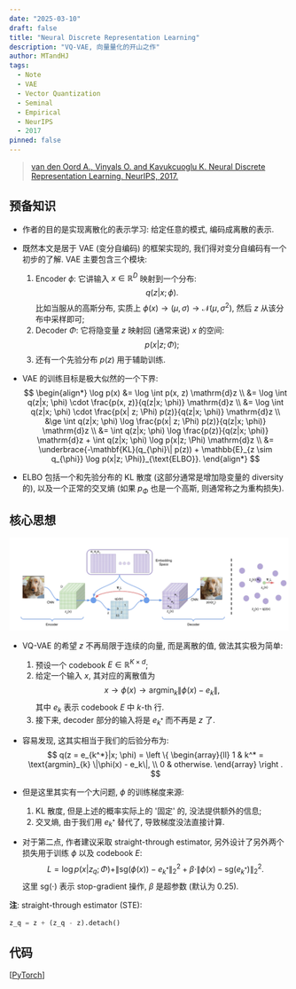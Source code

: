```yaml
---
date: "2025-03-10"
draft: false
title: "Neural Discrete Representation Learning"
description: "VQ-VAE, 向量量化的开山之作"
author: MTandHJ
tags:
  - Note
  - VAE
  - Vector Quantization
  - Seminal
  - Empirical
  - NeurIPS
  - 2017
pinned: false
---
```



> [van den Oord A., Vinyals O. and Kavukcuoglu K. Neural Discrete Representation Learning. NeurIPS, 2017.](http://arxiv.org/abs/1711.00937)

## 预备知识

- 作者的目的是实现离散化的表示学习: 给定任意的模式, 编码成离散的表示.

- 既然本文是居于 VAE (变分自编码) 的框架实现的, 我们得对变分自编码有一个初步的了解. VAE 主要包含三个模块:
    1. Encoder $\phi$: 它讲输入 $x \in \mathbb{R}^D$ 映射到一个分布:
        $$
        q(z|x; \phi).
        $$
        比如当服从的高斯分布, 实质上 $\phi(x) \rightarrow (\mu, \sigma) \rightarrow \mathcal{N}(\mu, \sigma^2)$, 然后 $z$ 从该分布中采样即可;
    2. Decoder $\Phi$: 它将隐变量 $z$ 映射回 (通常来说) $x$ 的空间:
        $$
        p(x|z; \Phi);
        $$
    3. 还有一个先验分布 $p(z)$ 用于辅助训练.

- VAE 的训练目标是极大似然的一个下界:
    $$
    \begin{align*}
    \log p(x) 
    &= \log \int p(x, z) \mathrm{d}z \\
    &= \log \int q(z|x; \phi) \cdot \frac{p(x, z)}{q(z|x; \phi)} \mathrm{d}z \\
    &= \log \int q(z|x; \phi) \cdot \frac{p(x| z; \Phi) p(z)}{q(z|x; \phi)} \mathrm{d}z \\
    &\ge \int q(z|x; \phi) \log \frac{p(x| z; \Phi) p(z)}{q(z|x; \phi)} \mathrm{d}z \\
    &= \int q(z|x; \phi) \log \frac{p(z)}{q(z|x; \phi)} \mathrm{d}z +
    \int q(z|x; \phi) \log p(x|z; \Phi) \mathrm{d}z \\
    &= \underbrace{-\mathbf{KL}(q_{\phi}\| p(z)) +
    \mathbb{E}_{z \sim q_{\phi}} \log p(x|z; \Phi)}_{\text{ELBO}}.
    \end{align*}
    $$

- ELBO 包括一个和先验分布的 KL 散度 (这部分通常是增加隐变量的 diversity 的), 以及一个正常的交叉熵 (如果 $p_{\Phi}$ 也是一个高斯, 则通常称之为重构损失).

## 核心思想

![20250310215306](https://raw.githubusercontent.com/MTandHJ/blog_source/master/images/20250310215306.png)

- VQ-VAE 的希望 $z$ 不再局限于连续的向量, 而是离散的值, 做法其实极为简单:
    1. 预设一个 codebook $E \in \mathbb{R}^{K \times d}$;
    2. 给定一个输入 $x$, 其对应的离散值为
        $$
        x \rightarrow \phi(x) \rightarrow \text{argmin}_{k} \|\phi(x) - e_k\|,
        $$
        其中 $e_k$ 表示 codebook $E$ 中 $k$-th 行.
    3. 接下来, decoder 部分的输入将是 $e_{k^*}$ 而不再是 $z$ 了.

- 容易发现, 这其实相当于我们的后验分布为:
    $$
    q(z = e_{k^*}|x; \phi) =
    \left \{
    \begin{array}{ll}
    1 & k^* = \text{argmin}_{k} \|\phi(x) - e_k\|, \\
    0 & otherwise.
    \end{array}
    \right .
    $$

- 但是这里其实有一个大问题, $\phi$ 的训练梯度来源:
    1. KL 散度, 但是上述的概率实际上的 '固定' 的, 没法提供额外的信息;
    2. 交叉熵, 由于我们用 $e_{k^*}$ 替代了, 导致梯度没法直接计算.

- 对于第二点, 作者建议采取 straight-through estimator, 另外设计了另外两个损失用于训练 $\phi$ 以及 codebook $E$:
    $$
    L = \log p(x|z_q; \Phi) + 
    \| \text{sg} (\phi(x)) - e_{k^*}\|_2^2 +
    \beta \cdot \| \phi(x) - \text{sg} (e_{k^*})\|_2^2.
    $$
    这里 $\text{sg}(\cdot)$ 表示 stop-gradient 操作, $\beta$ 是超参数 (默认为 0.25).

**注**: straight-through estimator (STE):

```python
z_q = z + (z_q - z).detach()
```

## 代码

[[PyTorch](https://github.com/MishaLaskin/vqvae)]